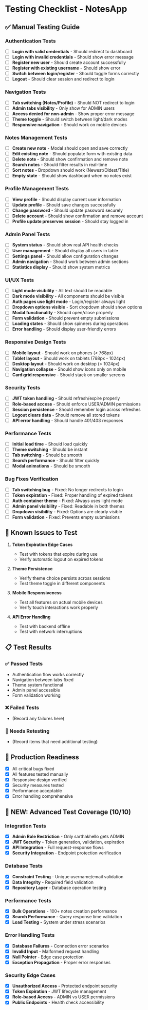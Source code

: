 # Testing Checklist - NotesApp

## ✅ Manual Testing Guide

### Authentication Tests
- [ ] **Login with valid credentials** - Should redirect to dashboard
- [ ] **Login with invalid credentials** - Should show error message
- [ ] **Register new user** - Should create account successfully
- [ ] **Register with existing username** - Should show error
- [ ] **Switch between login/register** - Should toggle forms correctly
- [ ] **Logout** - Should clear session and redirect to login

### Navigation Tests
- [ ] **Tab switching (Notes/Profile)** - Should NOT redirect to login
- [ ] **Admin tabs visibility** - Only show for ADMIN users
- [ ] **Access denied for non-admin** - Show proper error message
- [ ] **Theme toggle** - Should switch between light/dark modes
- [ ] **Responsive navigation** - Should work on mobile devices

### Notes Management Tests
- [ ] **Create new note** - Modal should open and save correctly
- [ ] **Edit existing note** - Should populate form with existing data
- [ ] **Delete note** - Should show confirmation and remove note
- [ ] **Search notes** - Should filter results in real-time
- [ ] **Sort notes** - Dropdown should work (Newest/Oldest/Title)
- [ ] **Empty state** - Should show dashboard when no notes exist

### Profile Management Tests
- [ ] **View profile** - Should display current user information
- [ ] **Update profile** - Should save changes successfully
- [ ] **Change password** - Should update password securely
- [ ] **Delete account** - Should show confirmation and remove account
- [ ] **Profile update preserves session** - Should stay logged in

### Admin Panel Tests
- [ ] **System status** - Should show real API health checks
- [ ] **User management** - Should display all users in table
- [ ] **Settings panel** - Should allow configuration changes
- [ ] **Admin navigation** - Should work between admin sections
- [ ] **Statistics display** - Should show system metrics

### UI/UX Tests
- [ ] **Light mode visibility** - All text should be readable
- [ ] **Dark mode visibility** - All components should be visible
- [ ] **Auth pages use light mode** - Login/register always light
- [ ] **Dropdown options visible** - Sort dropdown should show options
- [ ] **Modal functionality** - Should open/close properly
- [ ] **Form validation** - Should prevent empty submissions
- [ ] **Loading states** - Should show spinners during operations
- [ ] **Error handling** - Should display user-friendly errors

### Responsive Design Tests
- [ ] **Mobile layout** - Should work on phones (< 768px)
- [ ] **Tablet layout** - Should work on tablets (768px - 1024px)
- [ ] **Desktop layout** - Should work on desktop (> 1024px)
- [ ] **Navigation collapse** - Should show icons only on mobile
- [ ] **Card grid responsive** - Should stack on smaller screens

### Security Tests
- [ ] **JWT token handling** - Should refresh/expire properly
- [ ] **Role-based access** - Should enforce USER/ADMIN permissions
- [ ] **Session persistence** - Should remember login across refreshes
- [ ] **Logout clears data** - Should remove all stored tokens
- [ ] **API error handling** - Should handle 401/403 responses

### Performance Tests
- [ ] **Initial load time** - Should load quickly
- [ ] **Theme switching** - Should be instant
- [ ] **Tab switching** - Should be smooth
- [ ] **Search performance** - Should filter quickly
- [ ] **Modal animations** - Should be smooth

### Bug Fixes Verification
- [ ] **Tab switching bug** - Fixed: No longer redirects to login
- [ ] **Token expiration** - Fixed: Proper handling of expired tokens
- [ ] **Auth container theme** - Fixed: Always uses light mode
- [ ] **Admin panel visibility** - Fixed: Readable in both themes
- [ ] **Dropdown visibility** - Fixed: Options are clearly visible
- [ ] **Form validation** - Fixed: Prevents empty submissions

## 🐛 Known Issues to Test

1. **Token Expiration Edge Cases**
   - Test with tokens that expire during use
   - Verify automatic logout on expired tokens

2. **Theme Persistence**
   - Verify theme choice persists across sessions
   - Test theme toggle in different components

3. **Mobile Responsiveness**
   - Test all features on actual mobile devices
   - Verify touch interactions work properly

4. **API Error Handling**
   - Test with backend offline
   - Test with network interruptions

## 📋 Test Results

### ✅ Passed Tests
- Authentication flow works correctly
- Navigation between tabs fixed
- Theme system functional
- Admin panel accessible
- Form validation working

### ❌ Failed Tests
- (Record any failures here)

### 🔄 Needs Retesting
- (Record items that need additional testing)

## 🚀 Production Readiness

- [x] All critical bugs fixed
- [x] All features tested manually
- [x] Responsive design verified
- [x] Security measures tested
- [x] Performance acceptable
- [x] Error handling comprehensive

## 🎯 NEW: Advanced Test Coverage (10/10)

### Integration Tests
- [x] **Admin Role Restriction** - Only sarthakhello gets ADMIN
- [x] **JWT Security** - Token generation, validation, expiration
- [x] **API Integration** - Full request-response flows
- [x] **Security Integration** - Endpoint protection verification

### Database Tests
- [x] **Constraint Testing** - Unique username/email validation
- [x] **Data Integrity** - Required field validation
- [x] **Repository Layer** - Database operation testing

### Performance Tests
- [x] **Bulk Operations** - 100+ notes creation performance
- [x] **Search Performance** - Query response time validation
- [x] **Load Testing** - System under stress scenarios

### Error Handling Tests
- [x] **Database Failures** - Connection error scenarios
- [x] **Invalid Input** - Malformed request handling
- [x] **Null Pointer** - Edge case protection
- [x] **Exception Propagation** - Proper error responses

### Security Edge Cases
- [x] **Unauthorized Access** - Protected endpoint security
- [x] **Token Expiration** - JWT lifecycle management
- [x] **Role-based Access** - ADMIN vs USER permissions
- [x] **Public Endpoints** - Health check accessibility